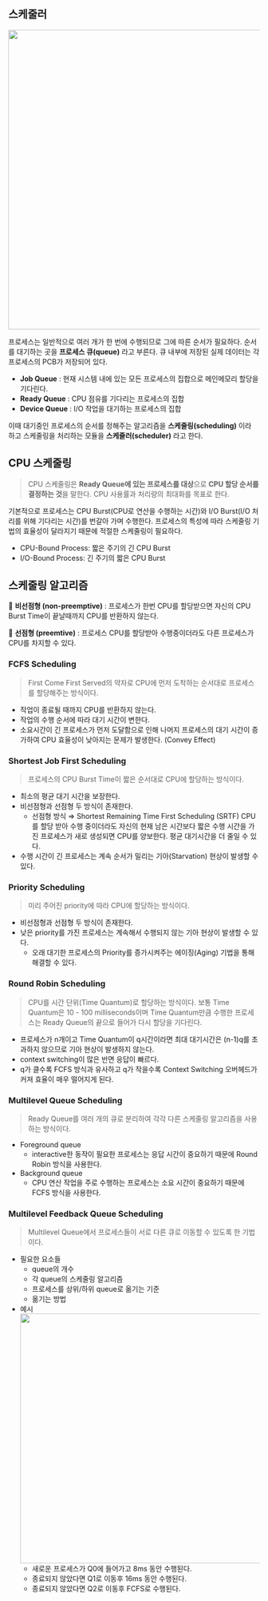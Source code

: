 ## 스케줄러

<img src="https://user-images.githubusercontent.com/62097867/202398740-f6b7d91d-3be7-46a3-a7c0-a83846f30896.png" width="600px" />

프로세스는 일반적으로 여러 개가 한 번에 수행되므로 그에 따른 순서가 필요하다. 순서를 대기하는 곳을 **프로세스 큐(queue)** 라고 부른다. 큐 내부에 저장된 실제 데이터는 각 프로세스의 PCB가 저장되어 있다.

- **Job Queue** : 현재 시스템 내에 있는 모든 프로세스의 집합으로 메인메모리 할당을 기다린다.
- **Ready Queue** : CPU 점유를 기다리는 프로세스의 집합
- **Device Queue** : I/O 작업을 대기하는 프로세스의 집합

이때 대기중인 프로세스의 순서를 정해주는 알고리즘을 **스케줄링(scheduling)** 이라 하고 스케줄링을 처리하는 모듈을 **스케줄러(scheduler)** 라고 한다.

## CPU 스케줄링

> CPU 스케줄링은 **Ready Queue에 있는 프로세스를 대상**으로 **CPU 할당 순서를 결정하는 것**을 말한다. CPU 사용률과 처리량의 최대화를 목표로 한다.

기본적으로 프로세스는 CPU Burst(CPU로 연산을 수행하는 시간)와 I/O Burst(I/O 처리를 위해 기다리는 시간)를 번갈아 가며 수행한다. 프로세스의 특성에 따라 스케줄링 기법의 효율성이 달라지기 때문에 적절한 스케줄링이 필요하다.

- CPU-Bound Process: 짧은 주기의 긴 CPU Burst
- I/O-Bound Process: 긴 주기의 짧은 CPU Burst

## 스케줄링 알고리즘

📌 **비선점형 (non-preemptive)** : 프로세스가 한번 CPU를 할당받으면 자신의 CPU Burst Time이 끝날때까지 CPU를 반환하지 않는다.

📌 **선점형 (preemtive)** : 프로세스 CPU를 할당받아 수행중이더라도 다른 프로세스가 CPU를 차지할 수 있다.

### FCFS Scheduling

> First Come First Served의 약자로 CPU에 먼저 도착하는 순서대로 프로세스를 할당해주는 방식이다.

- 작업이 종료될 때까지 CPU를 반환하지 않는다.
- 작업의 수행 순서에 따라 대기 시간이 변한다.
- 소요시간이 긴 프로세스가 먼저 도달함으로 인해 나머지 프로세스의 대기 시간이 증가하여 CPU 효율성이 낮아지는 문제가 발생한다. (Convey Effect)

### Shortest Job First Scheduling

> 프로세스의 CPU Burst Time이 짧은 순서대로 CPU에 할당하는 방식이다.

- 최소의 평균 대기 시간을 보장한다.
- 비선점형과 선점형 두 방식이 존재한다.
  - 선점형 방식 ⇒ Shortest Remaining Time First Scheduling (SRTF)
    CPU를 할당 받아 수행 중이더라도 자신의 현재 남은 시간보다 짧은 수행 시간을 가진 프로세스가 새로 생성되면 CPU를 양보한다. 평균 대기시간을 더 줄일 수 있다.
- 수행 시간이 긴 프로세스는 계속 순서가 밀리는 기아(Starvation) 현상이 발생할 수 있다.

### Priority Scheduling

> 미리 주어진 priority에 따라 CPU에 할당하는 방식이다.

- 비선점형과 선점형 두 방식이 존재한다.
- 낮은 priority를 가진 프로세스는 계속해서 수행되지 않는 기아 현상이 발생할 수 있다.
  - 오래 대기한 프로세스의 Priority를 증가시켜주는 에이징(Aging) 기법을 통해 해결할 수 있다.

### Round Robin Scheduling

> CPU를 시간 단위(Time Quantum)로 할당하는 방식이다. 보통 Time Quantum은 10 - 100 milliseconds이며 Time Quantum만큼 수행한 프로세스는 Ready Queue의 끝으로 들어가 다시 할당을 기다린다.

- 프로세스가 n개이고 Time Quantum이 q시간이라면 최대 대기시간은 (n-1)q를 초과하지 않으므로 기아 현상이 발생하지 않는다.
- context switching이 많은 반면 응답이 빠르다.
- q가 클수록 FCFS 방식과 유사하고 q가 작을수록 Context Switching 오버헤드가 커져 효율이 매우 떨어지게 된다.

### Multilevel Queue Scheduling

> Ready Queue를 여러 개의 큐로 분리하여 각각 다른 스케줄링 알고리즘을 사용하는 방식이다.

- Foreground queue
  - interactive한 동작이 필요한 프로세스는 응답 시간이 중요하기 때문에 Round Robin 방식을 사용한다.
- Background queue
  - CPU 연산 작업을 주로 수행하는 프로세스는 소요 시간이 중요하기 때문에 FCFS 방식을 사용한다.

### Multilevel Feedback Queue Scheduling

> Multilevel Queue에서 프로세스들이 서로 다른 큐로 이동할 수 있도록 한 기법이다.

- 필요한 요소들
  - queue의 개수
  - 각 queue의 스케줄링 알고리즘
  - 프로세스를 상위/하위 queue로 옮기는 기준
  - 옮기는 방법
- 예시
  <img src="https://user-images.githubusercontent.com/62097867/202400355-2b740f4e-7d94-4810-a3c2-c991be756c13.png" width="500px" />
  - 새로운 프로세스가 Q0에 들어가고 8ms 동안 수행된다.
  - 종료되지 않았다면 Q1로 이동후 16ms 동안 수행된다.
  - 종료되지 않았다면 Q2로 이동후 FCFS로 수행된다.
